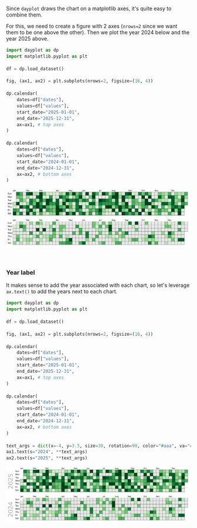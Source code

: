 Since `dayplot` draws the chart on a matplotlib axes, it's quite easy to combine them.

For this, we need to create a figure with 2 axes (`nrows=2` since we want them to be one above the other). Then we plot the year 2024 below and the year 2025 above.

```py
import dayplot as dp
import matplotlib.pyplot as plt

df = dp.load_dataset()

fig, (ax1, ax2) = plt.subplots(nrows=2, figsize=(16, 4))

dp.calendar(
    dates=df["dates"],
    values=df["values"],
    start_date="2025-01-01",
    end_date="2025-12-31",
    ax=ax1, # top axes
)

dp.calendar(
    dates=df["dates"],
    values=df["values"],
    start_date="2024-01-01",
    end_date="2024-12-31",
    ax=ax2, # bottom axes
)
```

![](../img/combine-chart-1.png)

<br>

### Year label

It makes sense to add the year associated with each chart, so let's leverage `ax.text()` to add the years next to each chart.

```py
import dayplot as dp
import matplotlib.pyplot as plt

df = dp.load_dataset()

fig, (ax1, ax2) = plt.subplots(nrows=2, figsize=(16, 4))

dp.calendar(
    dates=df["dates"],
    values=df["values"],
    start_date="2025-01-01",
    end_date="2025-12-31",
    ax=ax1, # top axes
)

dp.calendar(
    dates=df["dates"],
    values=df["values"],
    start_date="2024-01-01",
    end_date="2024-12-31",
    ax=ax2, # bottom axes
)

text_args = dict(x=-4, y=3.5, size=30, rotation=90, color="#aaa", va="center")
ax1.text(s="2024", **text_args)
ax2.text(s="2025", **text_args)
```

![](../img/combine-chart-2.png)
